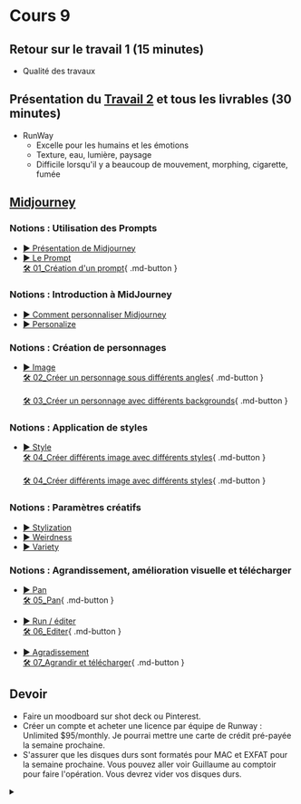 # Cours 9

<style>.md-footer{display:none;}</style>

## Retour sur le travail 1 (15 minutes)
  * Qualité des travaux <br>

## Présentation du [Travail 2](projet02.md) et tous les livrables (30 minutes)
* RunWay
  * Excelle pour les humains et les émotions
  * Texture, eau, lumière, paysage
  * Difficile lorsqu'il y a beaucoup de mouvement, morphing, cigarette, fumée



## [Midjourney](https://www.midjourney.com/)


### Notions : Utilisation des Prompts
* [▶️ Présentation de Midjourney](https://uqam-my.sharepoint.com/:v:/g/personal/lavoie-pilote_francoise_uqam_ca/EcaPMjz7MVRLr93gJgVVtl4Bv4ex0nA5oUvdHb7i_Lheqw?nav=eyJyZWZlcnJhbEluZm8iOnsicmVmZXJyYWxBcHAiOiJPbmVEcml2ZUZvckJ1c2luZXNzIiwicmVmZXJyYWxBcHBQbGF0Zm9ybSI6IldlYiIsInJlZmVycmFsTW9kZSI6InZpZXciLCJyZWZlcnJhbFZpZXciOiJNeUZpbGVzTGlua0NvcHkifX0&e=y5krSA)  <br>
* [▶️ Le Prompt](https://uqam-my.sharepoint.com/:v:/g/personal/lavoie-pilote_francoise_uqam_ca/EULYGYB4HM1Il9_jciwBVqcB9CaNRa31VnuZUFvJmR41eA?nav=eyJyZWZlcnJhbEluZm8iOnsicmVmZXJyYWxBcHAiOiJPbmVEcml2ZUZvckJ1c2luZXNzIiwicmVmZXJyYWxBcHBQbGF0Zm9ybSI6IldlYiIsInJlZmVycmFsTW9kZSI6InZpZXciLCJyZWZlcnJhbFZpZXciOiJNeUZpbGVzTGlua0NvcHkifX0&e=a2vmor)  <br>
[🛠️ 01_Création d'un prompt](./exerices_ai/01_creation_prompt.md){ .md-button }  <br>


### Notions : Introduction à MidJourney
* [▶️ Comment personnaliser Midjourney](https://uqam-my.sharepoint.com/:v:/g/personal/lavoie-pilote_francoise_uqam_ca/ERntCzjL9LpAhNqouJFu1HEBH-O5_0GYLgO4PbrGADo0CA?nav=eyJyZWZlcnJhbEluZm8iOnsicmVmZXJyYWxBcHAiOiJPbmVEcml2ZUZvckJ1c2luZXNzIiwicmVmZXJyYWxBcHBQbGF0Zm9ybSI6IldlYiIsInJlZmVycmFsTW9kZSI6InZpZXciLCJyZWZlcnJhbFZpZXciOiJNeUZpbGVzTGlua0NvcHkifX0&e=S2vIiF)  <br>
* [▶️ Personalize](https://uqam-my.sharepoint.com/:v:/g/personal/lavoie-pilote_francoise_uqam_ca/EWMVxD7yH3FJoTFaSNL2c5oBjFJ6Hu8fxbCtXtRl56BOGg?nav=eyJyZWZlcnJhbEluZm8iOnsicmVmZXJyYWxBcHAiOiJPbmVEcml2ZUZvckJ1c2luZXNzIiwicmVmZXJyYWxBcHBQbGF0Zm9ybSI6IldlYiIsInJlZmVycmFsTW9kZSI6InZpZXciLCJyZWZlcnJhbFZpZXciOiJNeUZpbGVzTGlua0NvcHkifX0&e=XHFN16)  <br>

### Notions : Création de personnages
* [▶️ Image](https://uqam-my.sharepoint.com/:v:/g/personal/lavoie-pilote_francoise_uqam_ca/EUB08iH6So5LtxO1VE4FCaMBAQm-SO2GZrEQI9puh5FTYA?nav=eyJyZWZlcnJhbEluZm8iOnsicmVmZXJyYWxBcHAiOiJPbmVEcml2ZUZvckJ1c2luZXNzIiwicmVmZXJyYWxBcHBQbGF0Zm9ybSI6IldlYiIsInJlZmVycmFsTW9kZSI6InZpZXciLCJyZWZlcnJhbFZpZXciOiJNeUZpbGVzTGlua0NvcHkifX0&e=1w1V49)  <br>
[🛠️ 02_Créer un personnage sous différents angles](./exerices_ai/02_personnage_differents_angles.md){ .md-button }  <br>    
[🛠️ 03_Créer un personnage avec différents backgrounds](./exerices_ai/03_personnage_different_background.md){ .md-button }  <br>   

### Notions : Application de styles
* [▶️ Style](https://uqam-my.sharepoint.com/:v:/g/personal/lavoie-pilote_francoise_uqam_ca/Ecu9NoX_fEROjM1zxQVqLFYBunRYcSSKgtZ3_plSaRe2Iw?nav=eyJyZWZlcnJhbEluZm8iOnsicmVmZXJyYWxBcHAiOiJPbmVEcml2ZUZvckJ1c2luZXNzIiwicmVmZXJyYWxBcHBQbGF0Zm9ybSI6IldlYiIsInJlZmVycmFsTW9kZSI6InZpZXciLCJyZWZlcnJhbFZpZXciOiJNeUZpbGVzTGlua0NvcHkifX0&e=cucILZ)  <br>
[🛠️ 04_Créer différents image avec différents styles](./exerices_ai/04_creer_image_style_02.md){ .md-button }  <br>   
[🛠️ 04_Créer différents image avec différents styles](./exerices_ai/04_creer_image_style_01.md){ .md-button }  <br>   


### Notions : Paramètres créatifs
* [▶️ Stylization](https://uqam-my.sharepoint.com/:v:/g/personal/lavoie-pilote_francoise_uqam_ca/Ecyc4zfUMsxIkwiJxWhYg-oBZ5G1jxgb99CzuMDtbjYi3Q?nav=eyJyZWZlcnJhbEluZm8iOnsicmVmZXJyYWxBcHAiOiJPbmVEcml2ZUZvckJ1c2luZXNzIiwicmVmZXJyYWxBcHBQbGF0Zm9ybSI6IldlYiIsInJlZmVycmFsTW9kZSI6InZpZXciLCJyZWZlcnJhbFZpZXciOiJNeUZpbGVzTGlua0NvcHkifX0&e=4U5eRx)  <br>
* [▶️ Weirdness](https://uqam-my.sharepoint.com/:v:/g/personal/lavoie-pilote_francoise_uqam_ca/EefVEh1ZA7NOmXXkLrTAygQBHIjEYjrf93XIbI-u8D48Ag?nav=eyJyZWZlcnJhbEluZm8iOnsicmVmZXJyYWxBcHAiOiJPbmVEcml2ZUZvckJ1c2luZXNzIiwicmVmZXJyYWxBcHBQbGF0Zm9ybSI6IldlYiIsInJlZmVycmFsTW9kZSI6InZpZXciLCJyZWZlcnJhbFZpZXciOiJNeUZpbGVzTGlua0NvcHkifX0&e=u5YWDK)  <br>
* [▶️ Variety](https://uqam-my.sharepoint.com/:v:/g/personal/lavoie-pilote_francoise_uqam_ca/EclRFlG-5U1GmEUm0qs7d54BEJC-8_wHMGzRyqJ1WScR1Q?nav=eyJyZWZlcnJhbEluZm8iOnsicmVmZXJyYWxBcHAiOiJPbmVEcml2ZUZvckJ1c2luZXNzIiwicmVmZXJyYWxBcHBQbGF0Zm9ybSI6IldlYiIsInJlZmVycmFsTW9kZSI6InZpZXciLCJyZWZlcnJhbFZpZXciOiJNeUZpbGVzTGlua0NvcHkifX0&e=CfEDMH)  <br>

### Notions : Agrandissement, amélioration visuelle et télécharger
* [▶️ Pan](https://uqam-my.sharepoint.com/:v:/g/personal/lavoie-pilote_francoise_uqam_ca/EQxANuxPsDlCgoufVYkoOnABQUAFRuXF6hBMzAbcjW2I5w?nav=eyJyZWZlcnJhbEluZm8iOnsicmVmZXJyYWxBcHAiOiJPbmVEcml2ZUZvckJ1c2luZXNzIiwicmVmZXJyYWxBcHBQbGF0Zm9ybSI6IldlYiIsInJlZmVycmFsTW9kZSI6InZpZXciLCJyZWZlcnJhbFZpZXciOiJNeUZpbGVzTGlua0NvcHkifX0&e=KlnXta)  <br>
[🛠️ 05_Pan](./exerices_ai/05_pan.md){ .md-button }  <br>

* [▶️ Run / éditer](https://uqam-my.sharepoint.com/:v:/g/personal/lavoie-pilote_francoise_uqam_ca/Efk4CQI5dChFvGu74obP5IEB82LdAIGY_vFOQHHdcXNTrA?nav=eyJyZWZlcnJhbEluZm8iOnsicmVmZXJyYWxBcHAiOiJPbmVEcml2ZUZvckJ1c2luZXNzIiwicmVmZXJyYWxBcHBQbGF0Zm9ybSI6IldlYiIsInJlZmVycmFsTW9kZSI6InZpZXciLCJyZWZlcnJhbFZpZXciOiJNeUZpbGVzTGlua0NvcHkifX0&e=03hkjm)  <br>
[🛠️ 06_Editer](./exerices_ai/06_editor.md){ .md-button }  <br>

* [▶️ Agradissement](https://uqam-my.sharepoint.com/:v:/g/personal/lavoie-pilote_francoise_uqam_ca/EYtyqTqaJUNLnZ57HANQVXYBqaKnwez9nFeiRW2vh98dKQ?nav=eyJyZWZlcnJhbEluZm8iOnsicmVmZXJyYWxBcHAiOiJPbmVEcml2ZUZvckJ1c2luZXNzIiwicmVmZXJyYWxBcHBQbGF0Zm9ybSI6IldlYiIsInJlZmVycmFsTW9kZSI6InZpZXciLCJyZWZlcnJhbFZpZXciOiJNeUZpbGVzTGlua0NvcHkifX0&e=9GHIeO)  <br>
[🛠️ 07_Agrandir et télécharger](./exerices_ai/07_upscale_telecharger.md){ .md-button }  <br>


## Devoir
* Faire un moodboard sur shot deck ou Pinterest.  <br>
* Créer un compte et acheter une licence par équipe de Runway :  Unlimited $95/monthly. Je pourrai mettre une carte de crédit pré-payée la semaine prochaine.
* S'assurer que les disques durs sont formatés pour MAC et EXFAT pour la semaine prochaine. Vous pouvez aller voir Guillaume au comptoir pour faire l'opération. Vous devrez vider vos disques durs. 
  

<details>
  <summary></summary>
 * [Gregory Crewdson](https://www.dansloeilduphotographe.fr/articles/gregory-crewdson-untitled-summer-summer-rain-from-the-series-nbspbeneath-the-rosesnbsp-2004) 
</details>

